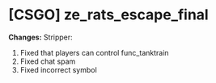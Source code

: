 # [CSGO] ze_rats_escape_final
**Changes:**
Stripper:
1. Fixed that players can control func_tanktrain
2. Fixed chat spam
3. Fixed incorrect symbol